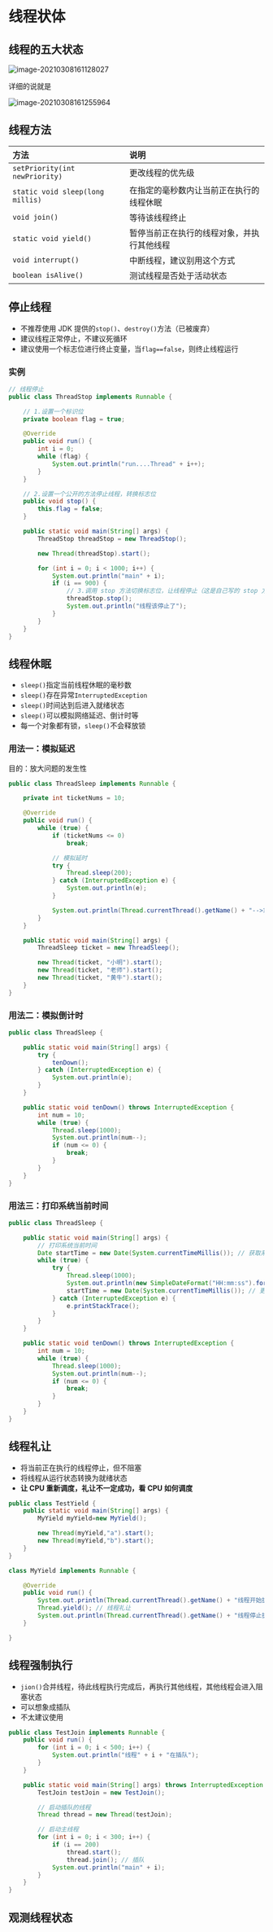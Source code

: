 # 线程状体

## 线程的五大状态

![image-20210308161128027](../picture/image-20210308161128027.png)

详细的说就是

![image-20210308161255964](../picture/image-20210308161255964.png)

## 线程方法

| 方法                             | 说明                                       |
| :------------------------------- | :----------------------------------------- |
| `setPriority(int newPriority)`   | 更改线程的优先级                           |
| `static void sleep(long millis)` | 在指定的毫秒数内让当前正在执行的线程休眠   |
| `void join()`                    | 等待该线程终止                             |
| `static void yield()`            | 暂停当前正在执行的线程对象，并执行其他线程 |
| `void interrupt()`               | 中断线程，建议别用这个方式                 |
| `boolean isAlive()`              | 测试线程是否处于活动状态                   |

## 停止线程

- 不推荐使用 JDK 提供的`stop()`、`destroy()`方法（已被废弃）
- 建议线程正常停止，不建议死循环
- 建议使用一个标志位进行终止变量，当`flag==false`，则终止线程运行

### 实例

```java
// 线程停止
public class ThreadStop implements Runnable {

    // 1.设置一个标识位
    private boolean flag = true;

    @Override
    public void run() {
        int i = 0;
        while (flag) {
            System.out.println("run....Thread" + i++);
        }
    }

    // 2.设置一个公开的方法停止线程，转换标志位
    public void stop() {
        this.flag = false;
    }

    public static void main(String[] args) {
        ThreadStop threadStop = new ThreadStop();

        new Thread(threadStop).start();

        for (int i = 0; i < 1000; i++) {
            System.out.println("main" + i);
            if (i == 900) {
                // 3.调用 stop 方法切换标志位，让线程停止（这是自己写的 stop 方法，不是 JDK 提供的）
                threadStop.stop();
                System.out.println("线程该停止了");
            }
        }
    }
}

```

## 线程休眠

- `sleep()`指定当前线程休眠的毫秒数
- `sleep()`存在异常`InterruptedException`
- `sleep()`时间达到后进入就绪状态
- `sleep()`可以模拟网络延迟、倒计时等
- 每一个对象都有锁，`sleep()`不会释放锁

### 用法一：模拟延迟

目的：放大问题的发生性

```java
public class ThreadSleep implements Runnable {

    private int ticketNums = 10;

    @Override
    public void run() {
        while (true) {
            if (ticketNums <= 0)
                break;

            // 模拟延时
            try {
                Thread.sleep(200);
            } catch (InterruptedException e) {
                System.out.println(e);
            }

            System.out.println(Thread.currentThread().getName() + "-->拿到了第" + ticketNums-- + "张票");
        }
    }

    public static void main(String[] args) {
        ThreadSleep ticket = new ThreadSleep();

        new Thread(ticket, "小明").start();
        new Thread(ticket, "老师").start();
        new Thread(ticket, "黄牛").start();
    }
}
```

### 用法二：模拟倒计时

```java
public class ThreadSleep {

    public static void main(String[] args) {
        try {
            tenDown();
        } catch (InterruptedException e) {
            System.out.println(e);
        }
    }

    public static void tenDown() throws InterruptedException {
        int num = 10;
        while (true) {
            Thread.sleep(1000);
            System.out.println(num--);
            if (num <= 0) {
                break;
            }
        }
    }
}
```

### 用法三：打印系统当前时间

```java
public class ThreadSleep {

    public static void main(String[] args) {
        // 打印系统当前时间
        Date startTime = new Date(System.currentTimeMillis()); // 获取系统当前时间
        while (true) {
            try {
                Thread.sleep(1000);
                System.out.println(new SimpleDateFormat("HH:mm:ss").format(startTime));
                startTime = new Date(System.currentTimeMillis()); // 更新时间
            } catch (InterruptedException e) {
                e.printStackTrace();
            }
        }
    }

    public static void tenDown() throws InterruptedException {
        int num = 10;
        while (true) {
            Thread.sleep(1000);
            System.out.println(num--);
            if (num <= 0) {
                break;
            }
        }
    }
}
```

## 线程礼让

- 将当前正在执行的线程停止，但不阻塞
- 将线程从运行状态转换为就绪状态
- **让 CPU 重新调度，礼让不一定成功，看 CPU 如何调度**

```java
public class TestYield {
    public static void main(String[] args) {
        MyYield myYield=new MyYield();

        new Thread(myYield,"a").start();
        new Thread(myYield,"b").start();
    }
}

class MyYield implements Runnable {

    @Override
    public void run() {
        System.out.println(Thread.currentThread().getName() + "线程开始执行");
        Thread.yield(); // 线程礼让
        System.out.println(Thread.currentThread().getName() + "线程停止执行");
    }

}
```

## 线程强制执行

- `jion()`合并线程，待此线程执行完成后，再执行其他线程，其他线程会进入阻塞状态
- 可以想象成插队
- 不太建议使用

```java
public class TestJoin implements Runnable {
    public void run() {
        for (int i = 0; i < 500; i++) {
            System.out.println("线程" + i + "在插队");
        }
    }

    public static void main(String[] args) throws InterruptedException {
        TestJoin testJoin = new TestJoin();

        // 启动插队的线程
        Thread thread = new Thread(testJoin);

        // 启动主线程
        for (int i = 0; i < 300; i++) {
            if (i == 200)
                thread.start();
                thread.join(); // 插队
            System.out.println("main" + i);
        }
    }
}
```

## 观测线程状态

